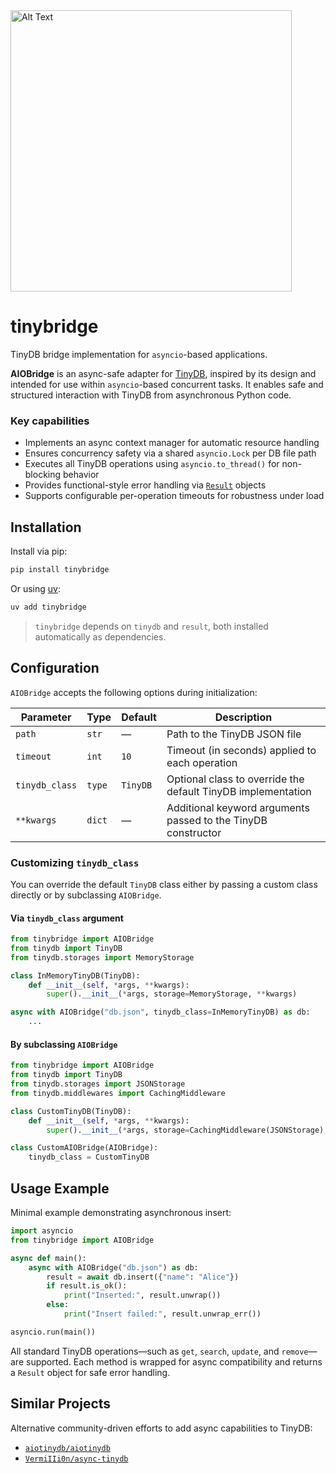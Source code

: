 <img src="https://github.com/user-attachments/assets/48b13c90-92c8-4fd0-8f15-581ff5f4bd62" alt="Alt Text" height="450">

# tinybridge

TinyDB bridge implementation for `asyncio`-based applications.

**AIOBridge** is an async-safe adapter for [TinyDB](https://github.com/msiemens/tinydb), inspired by its design and intended for use within `asyncio`-based concurrent tasks. It enables safe and structured interaction with TinyDB from asynchronous Python code.

### Key capabilities

- Implements an async context manager for automatic resource handling
- Ensures concurrency safety via a shared `asyncio.Lock` per DB file path
- Executes all TinyDB operations using `asyncio.to_thread()` for non-blocking behavior
- Provides functional-style error handling via [`Result`](https://github.com/dbrgn/result) objects
- Supports configurable per-operation timeouts for robustness under load

## Installation

Install via pip:

```bash
pip install tinybridge
```

Or using [uv](https://github.com/astral-sh/uv):

```bash
uv add tinybridge
```

> `tinybridge` depends on `tinydb` and `result`, both installed automatically as dependencies.

## Configuration

`AIOBridge` accepts the following options during initialization:

| Parameter      | Type   | Default  | Description                                                   |
| -------------- | ------ | -------- | ------------------------------------------------------------- |
| `path`         | `str`  | —        | Path to the TinyDB JSON file                                  |
| `timeout`      | `int`  | `10`     | Timeout (in seconds) applied to each operation                |
| `tinydb_class` | `type` | `TinyDB` | Optional class to override the default TinyDB implementation  |
| `**kwargs`     | `dict` | —        | Additional keyword arguments passed to the TinyDB constructor |

### Customizing `tinydb_class`

You can override the default `TinyDB` class either by passing a custom class directly or by subclassing `AIOBridge`.

#### Via `tinydb_class` argument

```python
from tinybridge import AIOBridge
from tinydb import TinyDB
from tinydb.storages import MemoryStorage

class InMemoryTinyDB(TinyDB):
    def __init__(self, *args, **kwargs):
        super().__init__(*args, storage=MemoryStorage, **kwargs)

async with AIOBridge("db.json", tinydb_class=InMemoryTinyDB) as db:
    ...
```

#### By subclassing `AIOBridge`

```python
from tinybridge import AIOBridge
from tinydb import TinyDB
from tinydb.storages import JSONStorage
from tinydb.middlewares import CachingMiddleware

class CustomTinyDB(TinyDB):
    def __init__(self, *args, **kwargs):
        super().__init__(*args, storage=CachingMiddleware(JSONStorage), **kwargs)

class CustomAIOBridge(AIOBridge):
    tinydb_class = CustomTinyDB
```

## Usage Example

Minimal example demonstrating asynchronous insert:

```python
import asyncio
from tinybridge import AIOBridge

async def main():
    async with AIOBridge("db.json") as db:
        result = await db.insert({"name": "Alice"})
        if result.is_ok():
            print("Inserted:", result.unwrap())
        else:
            print("Insert failed:", result.unwrap_err())

asyncio.run(main())
```

All standard TinyDB operations—such as `get`, `search`, `update`, and `remove`—are supported. Each method is wrapped for async compatibility and returns a `Result` object for safe error handling.

## Similar Projects

Alternative community-driven efforts to add async capabilities to TinyDB:

- [`aiotinydb/aiotinydb`](https://github.com/aiotinydb/aiotinydb)
- [`VermiIIi0n/async-tinydb`](https://github.com/VermiIIi0n/async-tinydb)
